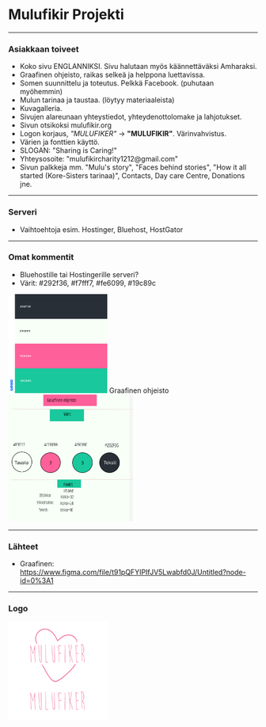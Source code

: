 
# Mulufikir Projekti

--------------------------------------------------------

### Asiakkaan toiveet

- Koko sivu ENGLANNIKSI. Sivu halutaan myös käännettäväksi Amharaksi.
- Graafinen ohjeisto, raikas selkeä ja helppona luettavissa.
- Somen suunnittelu ja toteutus. Pelkkä Facebook. (puhutaan myöhemmin)
- Mulun tarinaa ja taustaa. (löytyy materiaaleista)
- Kuvagalleria.
- Sivujen alareunaan yhteystiedot, yhteydenottolomake ja lahjotukset.
- Sivun otsikoksi mulufikir.org
- Logon korjaus, <i>"MULUFIKER"</i> -> <b>"MULUFIKIR"</b>. Värinvahvistus.
- Värien ja fonttien käyttö.
- SLOGAN: "Sharing is Caring!"
- Yhteysosoite: "mulufikircharity1212\@&#8203;gmail\.com"
- Sivun palkkeja mm. "Mulu's story", "Faces behind stories", "How it all started (Kore-Sisters tarinaa)", Contacts, Day care Centre, Donations jne.

--------------------------------------------------------

### Serveri

- Vaihtoehtoja esim. Hostinger, Bluehost, HostGator

--------------------------------------------------------

### Omat kommentit

- Bluehostille tai Hostingerille serveri?
- Värit: #292f36, #f7fff7, #fe6099, #19c89c
<img src="https://github.com/RoopeKoskelo/Tiimi3Naytto/blob/main/Dev/Images/palette.png?raw=true" width="200" height="200">
Graafinen ohjeisto
<img src="https://github.com/RoopeKoskelo/Tiimi3Naytto/blob/main/Dev/Graafinen.png" width="50%" height="50%">

--------------------------------------------------------

### Lähteet

- Graafinen: https://www.figma.com/file/t91pQFYIPIfJV5Lwabfd0J/Untitled?node-id=0%3A1  

--------------------------------------------------------
### Logo  
<img src="https://github.com/RoopeKoskelo/Tiimi3Naytto/blob/main/Dev/Images/Mulifkir.png?raw=true" width="200" height="200">


